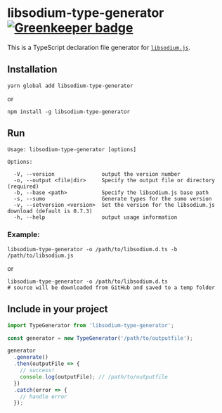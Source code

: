 # libsodium-type-generator [![Greenkeeper badge](https://badges.greenkeeper.io/ffflorian/libsodium-type-generator.svg)](https://greenkeeper.io/)

This is a TypeScript declaration file generator for [`libsodium.js`](https://github.com/jedisct1/libsodium.js).


## Installation
```
yarn global add libsodium-type-generator
```
or
```
npm install -g libsodium-type-generator
```

## Run
```
Usage: libsodium-type-generator [options]

Options:

  -V, --version               output the version number
  -o, --output <file|dir>     Specify the output file or directory (required)
  -b, --base <path>           Specify the libsodium.js base path
  -s, --sumo                  Generate types for the sumo version
  -v, --setversion <version>  Set the version for the libsodium.js download (default is 0.7.3)
  -h, --help                  output usage information
```

### Example:
```
libsodium-type-generator -o /path/to/libsodium.d.ts -b /path/to/libsodium.js
```
or
```
libsodium-type-generator -o /path/to/libsodium.d.ts
# source will be downloaded from GitHub and saved to a temp folder
```


## Include in your project
```ts
import TypeGenerator from 'libsodium-type-generator';

const generator = new TypeGenerator('/path/to/outputfile');

generator
  .generate()
  .then(outputFile => {
    // success!
    console.log(outputFile); // /path/to/outputfile
  })
  .catch(error => {
    // handle error
  });
```
